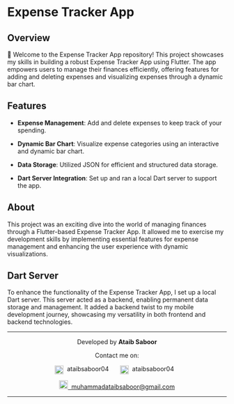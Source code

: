 # Expense Tracker App

## Overview

💸 Welcome to the Expense Tracker App repository! This project showcases my skills in building a robust Expense Tracker App using Flutter. The app empowers users to manage their finances efficiently, offering features for adding and deleting expenses and visualizing expenses through a dynamic bar chart.

## Features

- **Expense Management**: Add and delete expenses to keep track of your spending.

- **Dynamic Bar Chart**: Visualize expense categories using an interactive and dynamic bar chart.

- **Data Storage**: Utilized JSON for efficient and structured data storage.

- **Dart Server Integration**: Set up and ran a local Dart server to support the app.

## About

This project was an exciting dive into the world of managing finances through a Flutter-based Expense Tracker App. It allowed me to exercise my development skills by implementing essential features for expense management and enhancing the user experience with dynamic visualizations.

## Dart Server

To enhance the functionality of the Expense Tracker App, I set up a local Dart server. This server acted as a backend, enabling permanent data storage and management. It added a backend twist to my mobile development journey, showcasing my versatility in both frontend and backend technologies.

---

<p>
    <p align="center">Developed by <b>Ataib Saboor</b></p>
    <p align="center">Contact me on:</p>
    <p align="center">
        <a href="https://www.linkedin.com/in/ataibsaboor04" style="text-decoration: none; margin-right: 10px;">
            <img src="https://cdn-icons-png.flaticon.com/512/174/174857.png" alt="LinkedIn" width="20" height="20" style="vertical-align: middle;"> 
            &nbsp;ataibsaboor04
        </a>
        &nbsp;&nbsp;
        <a href="https://github.com/ataibsaboor04" style="text-decoration: none;">
            <img src="https://cdn-icons-png.flaticon.com/256/25/25231.png" alt="GitHub" width="20" height="20" style="vertical-align: middle;"> 
            &nbsp;ataibsaboor04
        </a>
        &nbsp;&nbsp;        
    </p>
    <p align="center">
        <a href="mailto:muhammadataibsaboor@gmail.com" target="_blank">
            <img src="https://upload.wikimedia.org/wikipedia/commons/thumb/7/7e/Gmail_icon_%282020%29.svg/2560px-Gmail_icon_%282020%29.svg.png" alt="Email Icon" height="20"> 
            &nbsp;muhammadataibsaboor@gmail.com
        </a>
    </p>
</p>

---
